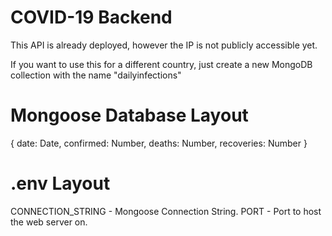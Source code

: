 # COVID-19 Backend
This API is already deployed, however the IP is not publicly accessible yet.

If you want to use this for a different country, just create a new MongoDB collection with the name "dailyinfections"
# Mongoose Database Layout
  {
    date: Date,
    confirmed: Number,
    deaths: Number,
    recoveries: Number
  }

# .env Layout
  CONNECTION_STRING - Mongoose Connection String.
  PORT - Port to host the web server on.

